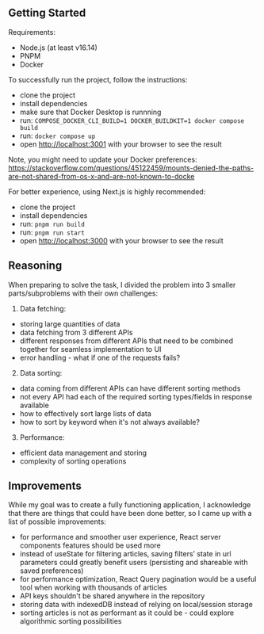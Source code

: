 ## Getting Started

Requirements:
- Node.js (at least v16.14)
- PNPM
- Docker

To successfully run the project, follow the instructions:
- clone the project
- install dependencies
- make sure that Docker Desktop is runnning
- run: `COMPOSE_DOCKER_CLI_BUILD=1 DOCKER_BUILDKIT=1 docker compose build` 
- run: `docker compose up`
- open [http://localhost:3001](http://localhost:3001) with your browser to see the result

Note, you might need to update your Docker preferences: https://stackoverflow.com/questions/45122459/mounts-denied-the-paths-are-not-shared-from-os-x-and-are-not-known-to-docke

For better experience, using Next.js is highly recommended:
- clone the project
- install dependencies
- run: `pnpm run build` 
- run: `pnpm run start`
- open [http://localhost:3000](http://localhost:3000) with your browser to see the result

## Reasoning

When preparing to solve the task, I divided the problem into 3 smaller parts/subproblems with their own challenges:

1. Data fetching:
- storing large quantities of data
- data fetching from 3 different APIs
- different responses from different APIs that need to be combined together for seamless implementation to UI
- error handling - what if one of the requests fails?

2. Data sorting:
- data coming from different APIs can have different sorting methods
- not every API had each of the required sorting types/fields in response available
- how to effectively sort large lists of data
- how to sort by keyword when it's not always available?

3. Performance:
- efficient data management and storing
- complexity of sorting operations

## Improvements

While my goal was to create a fully functioning application, I acknowledge that there are things that could have been done better, so I came up with a list of possible improvements:

- for performance and smoother user experience, React server components features should be used more 
- instead of useState for filtering articles, saving filters’ state in url parameters could greatly benefit users (persisting and shareable with saved preferences)
- for performance optimization, React Query pagination would be a useful tool when working with thousands of articles
- API keys shouldn't be shared anywhere in the repository
- storing data with indexedDB instead of relying on local/session storage
- sorting articles is not as performant as it could be - could explore algorithmic sorting possibilities
